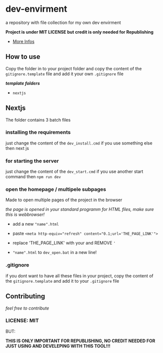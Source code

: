 <!-- written by Shadowdara -->
<!-- https://github.com/weuritz8u/dev-envirment -->

# dev-envirment

a repository with file collection for my own dev envirment

**Project is under MIT LICENSE but credit is only needed for
Republishing**

- <a href="#license_mit">More Infos</a>

## How to use

Copy the folder in to your project folder and copy the content of
the `gitignore.template` file and add it your own `.gitignore` file

***template folders***

- `nextjs`

## Nextjs

The folder contains 3 batch files

### installing the requirements

just change the content of the `dev_install.cmd` if you use something
else then next js

### for starting the server

just change the content of the `dev_start.cmd` if you use another
start command then `npm run dev`

### open the homepage / multipele subpages

Made to open multiple pages of the project in the browser

*the page is opened in your standard programm for HTML files,
make sure this is webbrowser!*

- add a new `"name".html`

- paste `<meta http-equiv="refresh" content="0.1;url='THE_PAGE_LINK'">`

- replace 'THE_PAGE_LINK' with your and REMOVE `'`

- `"name".html` to `dev_open.bat` in a new line!

### .gitignore

if you dont want to have all these files in your project, copy the
content of the `gitignore.template` and add it to your `.gitignore`
file

## Contributing

*feel free to contribute*

<h3 id="license_mit">LICENSE: MIT</h3>

BUT:

**THIS IS ONLY IMPORTANT FOR REPUBLISHING, NO CREDIT NEEDED FOR JUST USING
AND DEVELEPING WITH THIS TOOL!!!**
